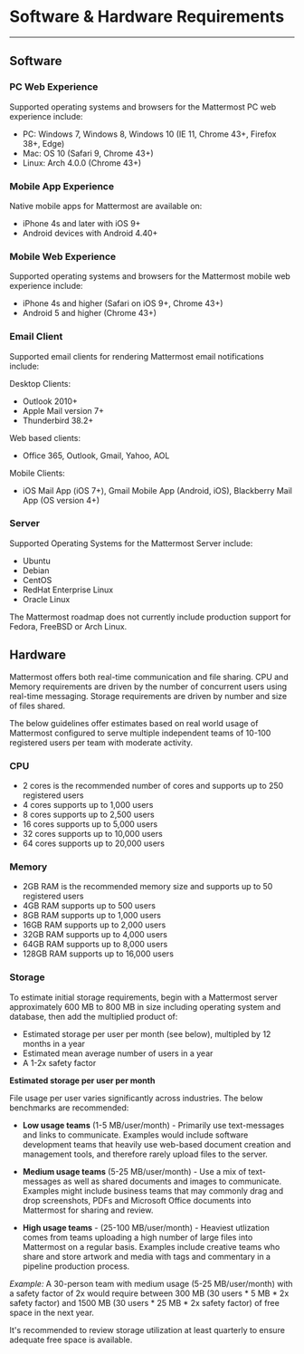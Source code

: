 # Software & Hardware Requirements
___

## Software

### PC Web Experience 

Supported operating systems and browsers for the Mattermost PC web experience include: 

- PC: Windows 7, Windows 8, Windows 10 (IE 11, Chrome 43+, Firefox 38+, Edge)  
- Mac: OS 10 (Safari 9, Chrome 43+)  
- Linux: Arch 4.0.0  (Chrome 43+)  

### Mobile App Experience 

Native mobile apps for Mattermost are available on: 

- iPhone 4s and later with iOS 9+ 
- Android devices with Android 4.40+

### Mobile Web Experience 

Supported operating systems and browsers for the Mattermost mobile web experience include: 

- iPhone 4s and higher (Safari on iOS 9+, Chrome 43+)  
- Android 5 and higher (Chrome 43+)  

### Email Client

Supported email clients for rendering Mattermost email notifications include:

Desktop Clients:
- Outlook 2010+
- Apple Mail version 7+
- Thunderbird 38.2+

Web based clients: 
- Office 365, Outlook, Gmail, Yahoo, AOL

Mobile Clients: 
- iOS Mail App (iOS 7+), Gmail Mobile App (Android, iOS), Blackberry Mail App  (OS version 4+)

### Server

Supported Operating Systems for the Mattermost Server include: 

- Ubuntu
- Debian
- CentOS
- RedHat Enterprise Linux
- Oracle Linux

The Mattermost roadmap does not currently include production support for Fedora, FreeBSD or Arch Linux. 

## Hardware

Mattermost offers both real-time communication and file sharing. CPU and Memory requirements are driven by the number of concurrent users using real-time messaging. Storage requirements are driven by number and size of files shared. 

The below guidelines offer estimates based on real world usage of Mattermost configured to serve multiple independent teams of 10-100 registered users per team with moderate activity. 

### CPU

- 2 cores is the recommended number of cores and supports up to 250 registered users
- 4 cores supports up to 1,000 users
- 8 cores supports up to 2,500 users
- 16 cores supports up to 5,000 users
- 32 cores supports up to 10,000 users
- 64 cores supports up to 20,000 users

### Memory

- 2GB RAM is the recommended memory size and supports up to 50 registered users
- 4GB RAM supports up to 500 users
- 8GB RAM supports up to 1,000 users
- 16GB RAM supports up to 2,000 users
- 32GB RAM supports up to 4,000 users
- 64GB RAM supports up to 8,000 users
- 128GB RAM supports up to 16,000 users

### Storage 

To estimate initial storage requirements, begin with a Mattermost server approximately 600 MB to 800 MB in size including operating system and database, then add the multiplied product of:

- Estimated storage per user per month (see below), multipled by 12 months in a year
- Estimated mean average number of users in a year
- A 1-2x safety factor

**Estimated storage per user per month**

File usage per user varies significantly across industries. The below benchmarks are recommended: 

- **Low usage teams** (1-5 MB/user/month) - Primarily use text-messages and links to communicate. Examples would include software development teams that heavily use web-based document creation and management tools, and therefore rarely upload files to the server. 
 
- **Medium usage teams** (5-25 MB/user/month) - Use a mix of text-messages as well as shared documents and images to communicate. Examples might include business teams that may commonly drag and drop screenshots, PDFs and Microsoft Office documents into Mattermost for sharing and review. 

- **High usage teams** - (25-100 MB/user/month) - Heaviest utlization comes from teams uploading a high number of large files into Mattermost on a regular basis. Examples include creative teams who share and store artwork and media with tags and commentary in a pipeline production process. 
 
*Example:* A 30-person team with medium usage (5-25 MB/user/month) with a safety factor of 2x would require between 300 MB (30 users * 5 MB * 2x safety factor) and 1500 MB (30 users * 25 MB * 2x safety factor) of free space in the next year. 

It's recommended to review storage utilization at least quarterly to ensure adequate free space is available. 

